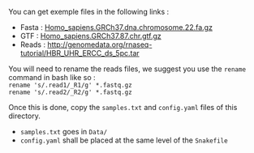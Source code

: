 You can get exemple files in the following links :
* Fasta : [Homo_sapiens.GRCh37.dna.chromosome.22.fa.gz](ftp.ensembl.org/pub/grch37/current/fasta/homo_sapiens/dna/Homo_sapiens.GRCh37.dna.chromosome.22.fa.gz)
* GTF : [Homo_sapiens.GRCh37.87.chr.gtf.gz](ftp.ensembl.org/pub/grch37/current/gtf/homo_sapiens/Homo_sapiens.GRCh37.87.chr.gtf.gz)
* Reads : http://genomedata.org/rnaseq-tutorial/HBR_UHR_ERCC_ds_5pc.tar

You will need to rename the reads files, we suggest you use the `rename` command in bash like so :  
`rename 's/.read1/_R1/g' *.fastq.gz`  
`rename 's/.read2/_R2/g' *.fastq.gz`

Once this is done, copy the `samples.txt` and `config.yaml` files of this directory.
* `samples.txt` goes in `Data/`
* `config.yaml` shall be placed at the same level of the `Snakefile`
